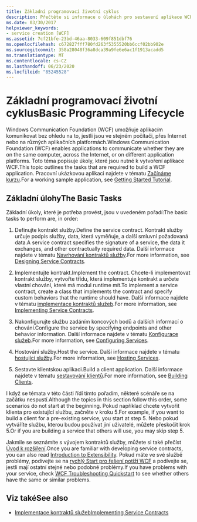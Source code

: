 ```yaml
---
title: Základní programovací životní cyklus
description: Přečtěte si informace o úlohách pro sestavení aplikace WCF. WCF umožňuje aplikacím komunikovat na stejném počítači, v sítích nebo na různých platformách aplikace.
ms.date: 03/30/2017
helpviewer_keywords:
- service creation [WCF]
ms.assetid: 7cf21bfe-23bd-46aa-8033-609f851dbf76
ms.openlocfilehash: c672827fff780fd263f5355520bb6ccf02bb902e
ms.sourcegitcommit: 358a28048f36a8dca39a9fe6e6ac1f1913acadd5
ms.translationtype: MT
ms.contentlocale: cs-CZ
ms.lasthandoff: 06/23/2020
ms.locfileid: "85245528"
---
```

# <a name="basic-programming-lifecycle"></a><span data-ttu-id="88dc9-104">Základní programovací životní cyklus</span><span class="sxs-lookup"><span data-stu-id="88dc9-104">Basic Programming Lifecycle</span></span>
<span data-ttu-id="88dc9-105">Windows Communication Foundation (WCF) umožňuje aplikacím komunikovat bez ohledu na to, jestli jsou ve stejném počítači, přes Internet nebo na různých aplikačních platformách.</span><span class="sxs-lookup"><span data-stu-id="88dc9-105">Windows Communication Foundation (WCF) enables applications to communicate whether they are on the same computer, across the Internet, or on different application platforms.</span></span> <span data-ttu-id="88dc9-106">Toto téma popisuje úkoly, které jsou nutné k vytvoření aplikace WCF.</span><span class="sxs-lookup"><span data-stu-id="88dc9-106">This topic outlines the tasks that are required to build a WCF application.</span></span> <span data-ttu-id="88dc9-107">Pracovní ukázkovou aplikaci najdete v tématu [Začínáme kurzu](getting-started-tutorial.md).</span><span class="sxs-lookup"><span data-stu-id="88dc9-107">For a working sample application, see [Getting Started Tutorial](getting-started-tutorial.md).</span></span>  
  
## <a name="the-basic-tasks"></a><span data-ttu-id="88dc9-108">Základní úlohy</span><span class="sxs-lookup"><span data-stu-id="88dc9-108">The Basic Tasks</span></span>  
 <span data-ttu-id="88dc9-109">Základní úkoly, které je potřeba provést, jsou v uvedeném pořadí:</span><span class="sxs-lookup"><span data-stu-id="88dc9-109">The basic tasks to perform are, in order:</span></span>  
  
1. <span data-ttu-id="88dc9-110">Definujte kontrakt služby.</span><span class="sxs-lookup"><span data-stu-id="88dc9-110">Define the service contract.</span></span> <span data-ttu-id="88dc9-111">Kontrakt služby určuje podpis služby, data, která vyměňuje, a další smluvní požadovaná data.</span><span class="sxs-lookup"><span data-stu-id="88dc9-111">A service contract specifies the signature of a service, the data it exchanges, and other contractually required data.</span></span> <span data-ttu-id="88dc9-112">Další informace najdete v tématu [Navrhování kontraktů služby](designing-service-contracts.md).</span><span class="sxs-lookup"><span data-stu-id="88dc9-112">For more information, see [Designing Service Contracts](designing-service-contracts.md).</span></span>  
  
2. <span data-ttu-id="88dc9-113">Implementujte kontrakt.</span><span class="sxs-lookup"><span data-stu-id="88dc9-113">Implement the contract.</span></span> <span data-ttu-id="88dc9-114">Chcete-li implementovat kontrakt služby, vytvořte třídu, která implementuje kontrakt a určete vlastní chování, které má modul runtime mít.</span><span class="sxs-lookup"><span data-stu-id="88dc9-114">To implement a service contract, create a class that implements the contract and specify custom behaviors that the runtime should have.</span></span> <span data-ttu-id="88dc9-115">Další informace najdete v tématu [implementace kontraktů služeb](implementing-service-contracts.md).</span><span class="sxs-lookup"><span data-stu-id="88dc9-115">For more information, see [Implementing Service Contracts](implementing-service-contracts.md).</span></span>  
  
3. <span data-ttu-id="88dc9-116">Nakonfigurujte službu zadáním koncových bodů a dalších informací o chování.</span><span class="sxs-lookup"><span data-stu-id="88dc9-116">Configure the service by specifying endpoints and other behavior information.</span></span> <span data-ttu-id="88dc9-117">Další informace najdete v tématu [Konfigurace služeb](configuring-services.md).</span><span class="sxs-lookup"><span data-stu-id="88dc9-117">For more information, see [Configuring Services](configuring-services.md).</span></span>  
  
4. <span data-ttu-id="88dc9-118">Hostování služby.</span><span class="sxs-lookup"><span data-stu-id="88dc9-118">Host the service.</span></span> <span data-ttu-id="88dc9-119">Další informace najdete v tématu [hostující služby](hosting-services.md).</span><span class="sxs-lookup"><span data-stu-id="88dc9-119">For more information, see [Hosting Services](hosting-services.md).</span></span>  
  
5. <span data-ttu-id="88dc9-120">Sestavte klientskou aplikaci.</span><span class="sxs-lookup"><span data-stu-id="88dc9-120">Build a client application.</span></span> <span data-ttu-id="88dc9-121">Další informace najdete v tématu [sestavování klientů](building-clients.md).</span><span class="sxs-lookup"><span data-stu-id="88dc9-121">For more information, see [Building Clients](building-clients.md).</span></span>  
  
 <span data-ttu-id="88dc9-122">I když se témata v této části řídí tímto pořadím, některé scénáře se na začátku nespustí.</span><span class="sxs-lookup"><span data-stu-id="88dc9-122">Although the topics in this section follow this order, some scenarios do not start at the beginning.</span></span> <span data-ttu-id="88dc9-123">Pokud například chcete vytvořit klienta pro existující službu, začněte v kroku 5.</span><span class="sxs-lookup"><span data-stu-id="88dc9-123">For example, if you want to build a client for a pre-existing service, you start at step 5.</span></span> <span data-ttu-id="88dc9-124">Nebo pokud vytváříte službu, kterou budou používat jiní uživatelé, můžete přeskočit krok 5.</span><span class="sxs-lookup"><span data-stu-id="88dc9-124">Or if you are building a service that others will use, you may skip step 5.</span></span>  
  
 <span data-ttu-id="88dc9-125">Jakmile se seznámíte s vývojem kontraktů služby, můžete si také přečíst [Úvod k rozšíření](introduction-to-extensibility.md).</span><span class="sxs-lookup"><span data-stu-id="88dc9-125">Once you are familiar with developing service contracts, you can also read [Introduction to Extensibility](introduction-to-extensibility.md).</span></span> <span data-ttu-id="88dc9-126">Pokud máte ve své službě problémy, podívejte se na [rychlý Start pro řešení potíží WCF](wcf-troubleshooting-quickstart.md) a podívejte se, jestli mají ostatní stejné nebo podobné problémy.</span><span class="sxs-lookup"><span data-stu-id="88dc9-126">If you have problems with your service, check [WCF Troubleshooting Quickstart](wcf-troubleshooting-quickstart.md) to see whether others have the same or similar problems.</span></span>  
  
## <a name="see-also"></a><span data-ttu-id="88dc9-127">Viz také</span><span class="sxs-lookup"><span data-stu-id="88dc9-127">See also</span></span>

- [<span data-ttu-id="88dc9-128">Implementace kontraktů služeb</span><span class="sxs-lookup"><span data-stu-id="88dc9-128">Implementing Service Contracts</span></span>](implementing-service-contracts.md)
